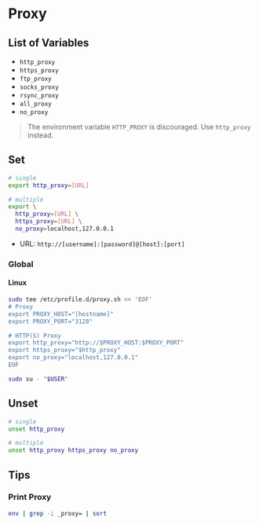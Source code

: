 # Proxy

## List of Variables

- `http_proxy`
- `https_proxy`
- `ftp_proxy`
- `socks_proxy`
- `rsync_proxy`
- `all_proxy`
- `no_proxy`

> The environment variable `HTTP_PROXY` is discouraged. Use `http_proxy` instead.

## Set

```sh
# single
export http_proxy=[URL]

# multiple
export \
  http_proxy=[URL] \
  https_proxy=[URL] \
  no_proxy=localhost,127.0.0.1
```

- URL: `http://[username]:[password]@[host]:[port]`

### Global

#### Linux

```sh
sudo tee /etc/profile.d/proxy.sh << 'EOF'
# Proxy
export PROXY_HOST="[hostname]"
export PROXY_PORT="3128"

# HTTP(S) Proxy
export http_proxy="http://$PROXY_HOST:$PROXY_PORT"
export https_proxy="$http_proxy"
export no_proxy="localhost,127.0.0.1"
EOF
```

```sh
sudo su - "$USER"
```

## Unset

```sh
# single
unset http_proxy

# multiple
unset http_proxy https_proxy no_proxy
```

## Tips

### Print Proxy

```sh
env | grep -i _proxy= | sort
```
